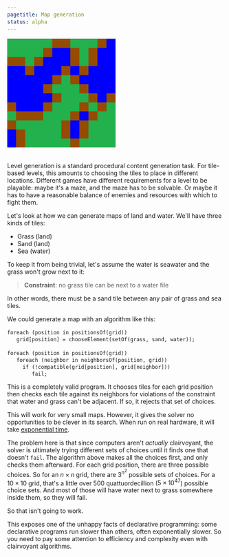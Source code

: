 ```yaml
---
pagetitle: Map generation
status: alpha
---
```

<img src="SeaSandGrassMap.png" width="50%" alt="A procedurally generated map">
<br>
<br>

Level generation is a standard procedural content generation task.  For tile-based levels, this amounts to choosing the tiles to place in different locations.  Different games have different requirements for a level to be playable: maybe it's a maze, and the maze has to be solvable.  Or maybe it has to have a reasonable balance of enemies and resources with which to fight them.
<p>
Let's look at how we can generate maps of land and water.  We'll have three kinds of tiles:

* Grass (land)
* Sand (land)
* Sea (water)

To keep it from being trivial, let's assume the water is seawater and the grass won't grow next to it:

> **Constraint**: no grass tile can be next to a water file

 In other words, there must be a sand tile between any pair of grass and sea tiles.
 
 We could generate a map with an algorithm like this:
```ndscript
foreach (position in positionsOf(grid))
   grid[position] = chooseElement(setOf(grass, sand, water));

foreach (position in positionsOf(grid))
   foreach (neighbor in neighborsOf(position, grid))
     if (!compatible(grid[position], grid[neighbor]))
        fail;
```
This is a completely valid program.  It chooses tiles for each grid position then checks each tile against its neighbors for violations of the constraint that water and grass can't be adjacent.  If so, it rejects that set of choices.

This will work for very small maps.  However, it gives the solver no opportunities to be clever in its search.  When run on real hardware, it will take [exponential time](execution_time).

The problem here is that since computers aren't *actually* clairvoyant, the solver is ultimately trying different sets of choices until it finds one that doesn't `fail`.  The algorithm above makes all the choices first, and only checks them afterward.  For each grid position, there are three possible choices.  So for an $n \times n$ grid, there are $3^{n^2}$ possible sets of choices.  For a $10\times 10$ grid, that's a little over 500 quattuordecillion ($5\times 10^{47}$) possible choice sets.  And most of those will have water next to grass somewhere inside them, so they will fail.

So that isn't going to work.

This exposes one of the unhappy facts of declarative programming: some declarative programs run slower than others, often exponentially slower.  So you need to pay some attention to efficiency and complexity even with clairvoyant algorithms.